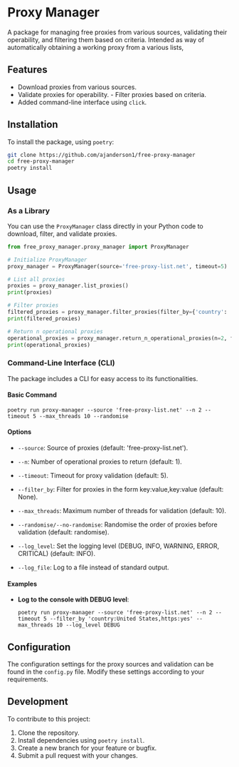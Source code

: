 # Proxy Manager 

A package for managing free proxies from various sources, validating their operability, and filtering them based on criteria.  Intended as way of automatically obtaining a working proxy from a various lists,

## Features
- Download proxies from various sources. 
- Validate proxies for operability. - Filter proxies based on criteria. 
- Added command-line interface using `click`.


## Installation 

To install the package, using `poetry`:

```bash
git clone https://github.com/ajanderson1/free-proxy-manager
cd free-proxy-manager
poetry install
```


## Usage

### As a Library

You can use the `ProxyManager` class directly in your Python code to download, filter, and validate proxies.

```python
from free_proxy_manager.proxy_manager import ProxyManager

# Initialize ProxyManager
proxy_manager = ProxyManager(source='free-proxy-list.net', timeout=5)

# List all proxies
proxies = proxy_manager.list_proxies()
print(proxies)

# Filter proxies
filtered_proxies = proxy_manager.filter_proxies(filter_by={'country': 'US', 'https': 'yes'})
print(filtered_proxies)

# Return n operational proxies
operational_proxies = proxy_manager.return_n_operational_proxies(n=2, filter_by={'country': 'US', 'https': 'yes'})
print(operational_proxies)
```

### Command-Line Interface (CLI)

The package includes a CLI for easy access to its functionalities.

#### Basic Command

`poetry run proxy-manager --source 'free-proxy-list.net' --n 2 --timeout 5 --max_threads 10 --randomise`

#### Options

- `--source`: Source of proxies (default: 'free-proxy-list.net').
  
- `--n`: Number of operational proxies to return (default: 1).
  
- `--timeout`: Timeout for proxy validation (default: 5).
  
- `--filter_by`: Filter for proxies in the form key:value,key:value (default: None).
  
- `--max_threads`: Maximum number of threads for validation (default: 10).
  
- `--randomise/--no-randomise`: Randomise the order of proxies before validation (default: randomise).
  
- `--log_level`: Set the logging level (DEBUG, INFO, WARNING, ERROR, CRITICAL) (default: INFO).
  
- `--log_file`: Log to a file instead of standard output.
  

#### Examples

- **Log to the console with DEBUG level**:
  
  `poetry run proxy-manager --source 'free-proxy-list.net' --n 2 --timeout 5 --filter_by 'country:United States,https:yes' --max_threads 10 --log_level DEBUG`
  

## Configuration

The configuration settings for the proxy sources and validation can be found in the `config.py` file. Modify these settings according to your requirements.

## Development

To contribute to this project:

1. Clone the repository.
2. Install dependencies using `poetry install`.
3. Create a new branch for your feature or bugfix.
4. Submit a pull request with your changes.
